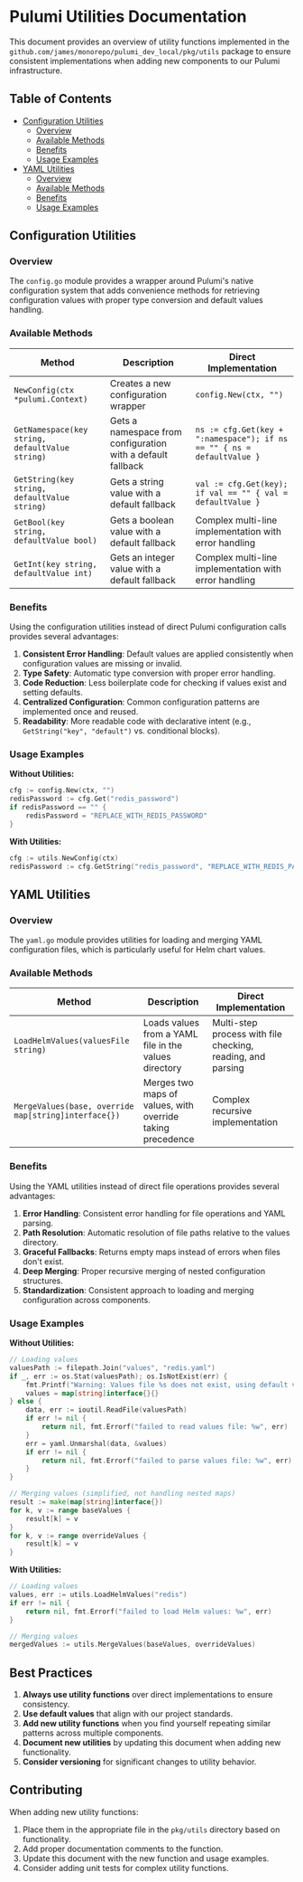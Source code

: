 # Pulumi Utilities Documentation

This document provides an overview of utility functions implemented in the `github.com/james/monorepo/pulumi_dev_local/pkg/utils` package to ensure consistent implementations when adding new components to our Pulumi infrastructure.

## Table of Contents

- [Configuration Utilities](#configuration-utilities)
  - [Overview](#config-overview)
  - [Available Methods](#config-methods)
  - [Benefits](#config-benefits)
  - [Usage Examples](#config-examples)
- [YAML Utilities](#yaml-utilities)
  - [Overview](#yaml-overview)
  - [Available Methods](#yaml-methods)
  - [Benefits](#yaml-benefits)
  - [Usage Examples](#yaml-examples)

## Configuration Utilities <a name="configuration-utilities"></a>

### Overview <a name="config-overview"></a>

The `config.go` module provides a wrapper around Pulumi's native configuration system that adds convenience methods for retrieving configuration values with proper type conversion and default values handling.

### Available Methods <a name="config-methods"></a>

| Method | Description | Direct Implementation |
|--------|-------------|----------------------|
| `NewConfig(ctx *pulumi.Context)` | Creates a new configuration wrapper | `config.New(ctx, "")` |
| `GetNamespace(key string, defaultValue string)` | Gets a namespace from configuration with a default fallback | `ns := cfg.Get(key + ":namespace"); if ns == "" { ns = defaultValue }` |
| `GetString(key string, defaultValue string)` | Gets a string value with a default fallback | `val := cfg.Get(key); if val == "" { val = defaultValue }` |
| `GetBool(key string, defaultValue bool)` | Gets a boolean value with a default fallback | Complex multi-line implementation with error handling |
| `GetInt(key string, defaultValue int)` | Gets an integer value with a default fallback | Complex multi-line implementation with error handling |

### Benefits <a name="config-benefits"></a>

Using the configuration utilities instead of direct Pulumi configuration calls provides several advantages:

1. **Consistent Error Handling**: Default values are applied consistently when configuration values are missing or invalid.
2. **Type Safety**: Automatic type conversion with proper error handling.
3. **Code Reduction**: Less boilerplate code for checking if values exist and setting defaults.
4. **Centralized Configuration**: Common configuration patterns are implemented once and reused.
5. **Readability**: More readable code with declarative intent (e.g., `GetString("key", "default")` vs. conditional blocks).

### Usage Examples <a name="config-examples"></a>

**Without Utilities:**
```go
cfg := config.New(ctx, "")
redisPassword := cfg.Get("redis_password")
if redisPassword == "" {
    redisPassword = "REPLACE_WITH_REDIS_PASSWORD"
}
```

**With Utilities:**
```go
cfg := utils.NewConfig(ctx)
redisPassword := cfg.GetString("redis_password", "REPLACE_WITH_REDIS_PASSWORD")
```

## YAML Utilities <a name="yaml-utilities"></a>

### Overview <a name="yaml-overview"></a>

The `yaml.go` module provides utilities for loading and merging YAML configuration files, which is particularly useful for Helm chart values.

### Available Methods <a name="yaml-methods"></a>

| Method | Description | Direct Implementation |
|--------|-------------|----------------------|
| `LoadHelmValues(valuesFile string)` | Loads values from a YAML file in the values directory | Multi-step process with file checking, reading, and parsing |
| `MergeValues(base, override map[string]interface{})` | Merges two maps of values, with override taking precedence | Complex recursive implementation |

### Benefits <a name="yaml-benefits"></a>

Using the YAML utilities instead of direct file operations provides several advantages:

1. **Error Handling**: Consistent error handling for file operations and YAML parsing.
2. **Path Resolution**: Automatic resolution of file paths relative to the values directory.
3. **Graceful Fallbacks**: Returns empty maps instead of errors when files don't exist.
4. **Deep Merging**: Proper recursive merging of nested configuration structures.
5. **Standardization**: Consistent approach to loading and merging configuration across components.

### Usage Examples <a name="yaml-examples"></a>

**Without Utilities:**
```go
// Loading values
valuesPath := filepath.Join("values", "redis.yaml")
if _, err := os.Stat(valuesPath); os.IsNotExist(err) {
    fmt.Printf("Warning: Values file %s does not exist, using default values\n", valuesPath)
    values = map[string]interface{}{}
} else {
    data, err := ioutil.ReadFile(valuesPath)
    if err != nil {
        return nil, fmt.Errorf("failed to read values file: %w", err)
    }
    err = yaml.Unmarshal(data, &values)
    if err != nil {
        return nil, fmt.Errorf("failed to parse values file: %w", err)
    }
}

// Merging values (simplified, not handling nested maps)
result := make(map[string]interface{})
for k, v := range baseValues {
    result[k] = v
}
for k, v := range overrideValues {
    result[k] = v
}
```

**With Utilities:**
```go
// Loading values
values, err := utils.LoadHelmValues("redis")
if err != nil {
    return nil, fmt.Errorf("failed to load Helm values: %w", err)
}

// Merging values
mergedValues := utils.MergeValues(baseValues, overrideValues)
```

## Best Practices

1. **Always use utility functions** over direct implementations to ensure consistency.
2. **Use default values** that align with our project standards.
3. **Add new utility functions** when you find yourself repeating similar patterns across multiple components.
4. **Document new utilities** by updating this document when adding new functionality.
5. **Consider versioning** for significant changes to utility behavior.

## Contributing

When adding new utility functions:

1. Place them in the appropriate file in the `pkg/utils` directory based on functionality.
2. Add proper documentation comments to the function.
3. Update this document with the new function and usage examples.
4. Consider adding unit tests for complex utility functions. 